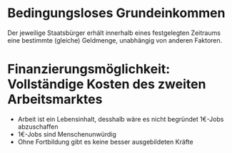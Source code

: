 # Bedingungsloses Grundeinkommen

Der jeweilige Staatsbürger erhält innerhalb eines festgelegten Zeitraums eine bestimmte (gleiche) Geldmenge,
unabhängig von anderen Faktoren.

# Finanzierungsmöglichkeit: Vollständige Kosten des zweiten Arbeitsmarktes

* Arbeit ist ein Lebensinhalt, desshalb wäre es nicht begründet 1€-Jobs abzuschaffen
* 1€-Jobs sind Menschenunwürdig
* Ohne Fortbildung gibt es keine besser ausgebildeten Kräfte

